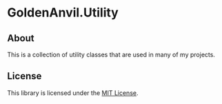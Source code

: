 # GoldenAnvil.Utility

## About
This is a collection of utility classes that are used in many of my projects.

## License
This library is licensed under the [MIT License](LICENSE).